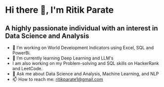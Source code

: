 # Hi there 👋, I'm Ritik Parate
## A highly passionate individual with an interest in Data Science and Analysis

- 🔭 I’m working on World Development Indicators using Excel, SQL and PowerBi.
- 🌱 I’m currently learning Deep Learning and LLM's
- I am also working on my Problem-solving and SQL skills on HackerRank and LeetCode.
- 💬 Ask me about Data Science and Analysis, Machine Learning, and NLP
- 📫 How to reach me: ritikparate1@gmail.com
<!--
**ritikparate/ritikparate** is a ✨ _special_ ✨ repository because its `README.md` (this file) appears on your GitHub profile.

Here are some ideas to get you started:


- 👯 I’m looking to collaborate on ...
- 🤔 I’m looking for help with ...

- 😄 Pronouns: ...
- ⚡ Fun fact: ...
-->
